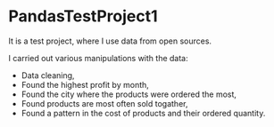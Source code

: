 # PandasTestProject1

It is a test project, where I use data from open sources.

I carried out various manipulations with the data: 
* Data cleaning,
* Found the highest profit by month,
* Found the city where the products were ordered the most,
* Found products are most often sold togather,
* Found a pattern in the cost of products and their ordered quantity.

